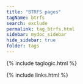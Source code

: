```yaml
---
title: "BTRFS pages"
tagName: btrfs
search: exclude
permalink: tag_btrfs.html
sidebar: mydoc_sidebar
hide_sidebar: true
folder: tags
---
```


{% include taglogic.html %}

{% include links.html %}
